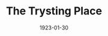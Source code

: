 ---
title: The Trysting Place
date: 1923-01-30
opening_date: 1923-01-30
closing_date:
layout: productions
playbill:
Theatre: Theatre Jacksonville
cast:
- Bertha Snyder: Jessie Briggs
- Charles W. Crooke, Jr.: Rupert Smith
- Frank Stringfellow: Launcelot Briggs
- Fred L. Mulliken: Mysterious Voice
- Helen Mullikin: Mrs. Curtis
- Mrs. C.A. Bisbee: Mrs. Briggs
- Ted Silber: Mr. Ingoldsby
crew:
- Stage Decoration/Props:
  - Marion Adams
  - Mrs. F.L. Mullikin
understudies:
orchestra:
---